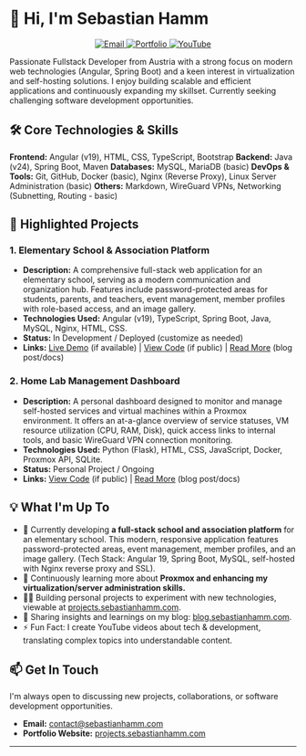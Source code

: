 # 👋 Hi, I'm Sebastian Hamm

<p align="center">
  <a href="mailto:contact@sebastianhamm.com">
    <img src="https://img.shields.io/badge/Email-D14836?style=for-the-badge&logo=gmail&logoColor=white" alt="Email"/>
  </a>
  <a href="https://projects.sebastianhamm.com">
    <img src="https://img.shields.io/badge/Portfolio-000000?style=for-the-badge&logo=firefox&logoColor=white" alt="Portfolio"/>
  </a>
  <a href="https://www.youtube.com/@sebastianthetech">
    <img src="https://img.shields.io/badge/YouTube-FF0000?style=for-the-badge&logo=youtube&logoColor=white" alt="YouTube" />
  </a>
</p>

Passionate Fullstack Developer from Austria with a strong focus on modern web technologies (Angular, Spring Boot) and a keen interest in virtualization and self-hosting solutions. I enjoy building scalable and efficient applications and continuously expanding my skillset. Currently seeking challenging software development opportunities.

## 🛠️ Core Technologies & Skills

**Frontend:** Angular (v19), HTML, CSS, TypeScript, Bootstrap
**Backend:** Java (v24), Spring Boot, Maven
**Databases:** MySQL, MariaDB (basic)
**DevOps & Tools:** Git, GitHub, Docker (basic), Nginx (Reverse Proxy), Linux Server Administration (basic)
**Others:** Markdown, WireGuard VPNs, Networking (Subnetting, Routing - basic)

## 🚀 Highlighted Projects

### 1. Elementary School & Association Platform
*   **Description:** A comprehensive full-stack web application for an elementary school, serving as a modern communication and organization hub. Features include password-protected areas for students, parents, and teachers, event management, member profiles with role-based access, and an image gallery.
*   **Technologies Used:** Angular (v19), TypeScript, Spring Boot, Java, MySQL, Nginx, HTML, CSS.
*   **Status:** In Development / Deployed (customize as needed)
*   **Links:** [Live Demo](#) (if available) | [View Code](#) (if public) | [Read More](#) (blog post/docs)

### 2. Home Lab Management Dashboard
*   **Description:** A personal dashboard designed to monitor and manage self-hosted services and virtual machines within a Proxmox environment. It offers an at-a-glance overview of service statuses, VM resource utilization (CPU, RAM, Disk), quick access links to internal tools, and basic WireGuard VPN connection monitoring.
*   **Technologies Used:** Python (Flask), HTML, CSS, JavaScript, Docker, Proxmox API, SQLite.
*   **Status:** Personal Project / Ongoing
*   **Links:** [View Code](#) (if public) | [Read More](#) (blog post/docs)

## 💡 What I'm Up To

- 🔭 Currently developing **a full-stack school and association platform** for an elementary school. This modern, responsive application features password-protected areas, event management, member profiles, and an image gallery. (Tech Stack: Angular 19, Spring Boot, MySQL, self-hosted with Nginx reverse proxy and SSL).
- 🌱 Continuously learning more about **Proxmox and enhancing my virtualization/server administration skills.**
- 👨‍💻 Building personal projects to experiment with new technologies, viewable at [projects.sebastianhamm.com](https://projects.sebastianhamm.com).
- 📝 Sharing insights and learnings on my blog: [blog.sebastianhamm.com](https://blog.sebastianhamm.com).
- ⚡ Fun Fact: I create YouTube videos about tech & development, translating complex topics into understandable content.

## 📫 Get In Touch

I'm always open to discussing new projects, collaborations, or software development opportunities.
- **Email:** contact@sebastianhamm.com
- **Portfolio Website:** [projects.sebastianhamm.com](https://projects.sebastianhamm.com)

---

<!-- Optional: Less prominent sections like GitHub stats can be placed here if desired -->
<!--
## 📊 GitHub Stats
<p align="center">
  <img src="https://github-readme-stats.vercel.app/api?username=HammSebastian&theme=default&show_icons=true&hide_border=true&count_private=true" alt="GitHub Stats" />
  <img src="https://github-readme-stats.vercel.app/api/top-langs/?username=HammSebastian&layout=compact&theme=default" alt="Top Languages" />
</p>

## 🏆 GitHub Trophies
<p align="center">
  <img src="https://github-profile-trophy.vercel.app/?username=hammsebastian&row=1&column=7&margin-w=15&margin-h=15" alt="GitHub Trophies" />
</p>

## 📈 GitHub Streak
<p align="center">
  <img src="https://github-readme-streak-stats.herokuapp.com/?user=HammSebastian&theme=default" alt="GitHub Streak" />
</p>
-->
